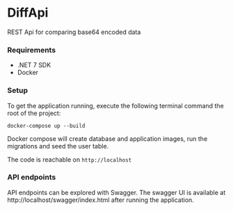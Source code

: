 # DiffApi
REST Api for comparing base64 encoded data

### Requirements

- .NET 7 SDK
- Docker

### Setup
To get the application running, execute the following terminal command the root of the project:

```shell
docker-compose up --build
```
Docker compose will create database and application images, run the migrations and seed the user table. 

The code is reachable on `http://localhost`

### API endpoints

API endpoints can be explored with Swagger. 
The swagger UI is available at http://localhost/swagger/index.html after running the application. 
